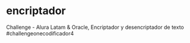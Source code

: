 # encriptador
Challenge - Alura Latam &amp; Oracle,  Encriptador y desencriptador de texto #challengeonecodificador4
